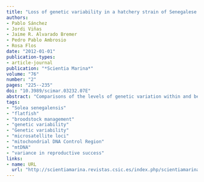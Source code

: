 ```yaml
---
title: "Loss of genetic variability in a hatchery strain of Senegalese sole (*Solea senegalensis*) revealed by sequence data of the mitochondrial DNA control region and microsatellite markers"
authors:
- Pablo Sánchez
- Jordi Viñas
- Jaime R. Alvarado Bremer
- Pedro Pablo Ambrosio
- Rosa Flos
date: "2012-01-01"
publication-types:
- article-journal
publication: "*Scientia Marina*"
volume: "76"
number: "2"
pages: "225--235"
doi: "10.3989/scimar.03232.07E"
abstract: "Comparisons of the levels of genetic variation within and between a hatchery F 1 (FAR, n=116) of Senegalese sole, *Solea senegalensis*, and its wild donor population (ATL, n = 26), both native to the SW Atlantic coast of the Iberian peninsula, as well as between the wild donor population and a wild western Mediterranean sample (MED, n=18), were carried out by characterizing 412 base pairs of the nucleotide sequence of the mitochondrial DNA control region I, and six polymorphic microsatellite loci. FAR showed a substantial loss of genetic variability (haplotypic diversity, h=0.49±0.066; nucleotide diversity, π=0.006±0.004; private allelic richness, pAg=0.28) to its donor population ATL (h=0.69±0.114; π=0.009±0.006; pAg=1.21). Pairwise F ST values of microsatellite data were highly significant (P ST and F ST values between ATL and MED were highly significant (*P* 0.0001) with mtDNA CR-I (0.228) and with microsatellite data (0.095), respectively. While loss of genetic variability in FAR could be associated with the sampling error when the broodstock was established, the results of parental and sibship inference suggest that most of these losses can be attributed to a high variance in reproductive success among members of the broodstock, particularly among females."
tags:
- "Solea senegalensis"
- "flatfish"
- "broodstock management"
- "genetic variability"
- "Genetic variability"
- "microsatellite loci"
- "mitochondrial DNA Control Region"
- "mtDNA"
- "variance in reproductive success"
links:
- name: URL
  url: "http://scientiamarina.revistas.csic.es/index.php/scientiamarina/article/view/1346"
---
```

